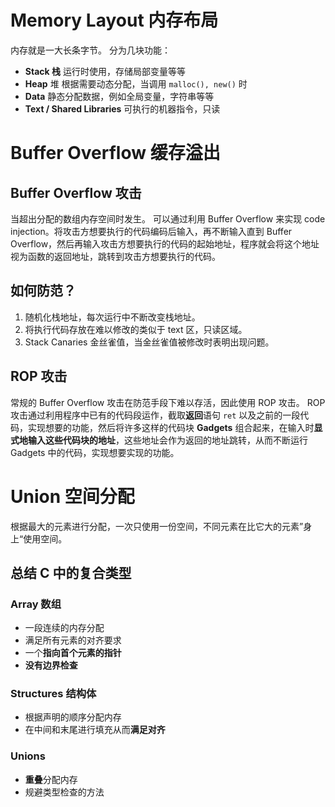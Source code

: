 # Memory Layout 内存布局

内存就是一大长条字节。
分为几块功能：

- **Stack 栈** 运行时使用，存储局部变量等等
- **Heap** 堆 根据需要动态分配，当调用 `malloc(), new()` 时
- **Data** 静态分配数据，例如全局变量，字符串等等
- **Text / Shared Libraries** 可执行的机器指令，只读

# Buffer Overflow 缓存溢出

## Buffer Overflow 攻击

当超出分配的数组内存空间时发生。
可以通过利用 Buffer Overflow 来实现 code injection。将攻击方想要执行的代码编码后输入，再不断输入直到 Buffer Overflow，然后再输入攻击方想要执行的代码的起始地址，程序就会将这个地址视为函数的返回地址，跳转到攻击方想要执行的代码。

## 如何防范？

1. 随机化栈地址，每次运行中不断改变栈地址。
2. 将执行代码存放在难以修改的类似于 text 区，只读区域。
3. Stack Canaries 金丝雀值，当金丝雀值被修改时表明出现问题。

## ROP 攻击

常规的 Buffer Overflow 攻击在防范手段下难以存活，因此使用 ROP 攻击。
ROP 攻击通过利用程序中已有的代码段运作，截取**返回**语句 `ret` 以及之前的一段代码，实现想要的功能，然后将许多这样的代码块 **Gadgets** 组合起来，在输入时**显式地输入这些代码块的地址**，这些地址会作为返回的地址跳转，从而不断运行 Gadgets 中的代码，实现想要实现的功能。

# Union 空间分配

根据最大的元素进行分配，一次只使用一份空间，不同元素在比它大的元素”身上“使用空间。

## 总结 C 中的复合类型

### Array 数组

- 一段连续的内存分配
- 满足所有元素的对齐要求
- 一个**指向首个元素的指针**
- **没有边界检查**

### Structures 结构体

- 根据声明的顺序分配内存
- 在中间和末尾进行填充从而**满足对齐**

### Unions

- **重叠**分配内存
- 规避类型检查的方法
